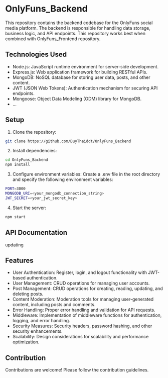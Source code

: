 # OnlyFuns_Backend

This repository contains the backend codebase for the OnlyFuns social media platform. The backend is responsible for handling data storage, business logic, and API endpoints. This repository works best when combined with OnlyFuns_Frontend repository. 

## Technologies Used

- Node.js: JavaScript runtime environment for server-side development.
- Express.js: Web application framework for building RESTful APIs.
- MongoDB: NoSQL database for storing user data, posts, and other content.
- JWT (JSON Web Tokens): Authentication mechanism for securing API endpoints.
- Mongoose: Object Data Modeling (ODM) library for MongoDB.
- ...

## Setup

1. Clone the repository:
```bash
git clone https://github.com/DuyThaiddt/OnlyFuns_Backend
```

2. Install dependencies:
```bash
cd OnlyFuns_Backend
npm install
```

3. Configure environment variables:
Create a .env file in the root directory and specify the following environment variables:
```bash
PORT=3000
MONGODB_URI=<your_mongodb_connection_string>
JWT_SECRET=<your_jwt_secret_key>
```
4. Start the server:
```bash
npm start
```
## API Documentation
updating

## Features
- User Authentication: Register, login, and logout functionality with JWT-based authentication.
- User Management: CRUD operations for managing user accounts.
- Post Management: CRUD operations for creating, reading, updating, and deleting posts.
- Content Moderation: Moderation tools for managing user-generated content, including posts and comments.
- Error Handling: Proper error handling and validation for API requests.
- Middleware: Implementation of middleware functions for authentication, logging, and error handling.
- Security Measures: Security headers, password hashing, and other security enhancements.
- Scalability: Design considerations for scalability and performance optimization.

## Contribution
Contributions are welcome! Please follow the contribution guidelines.


